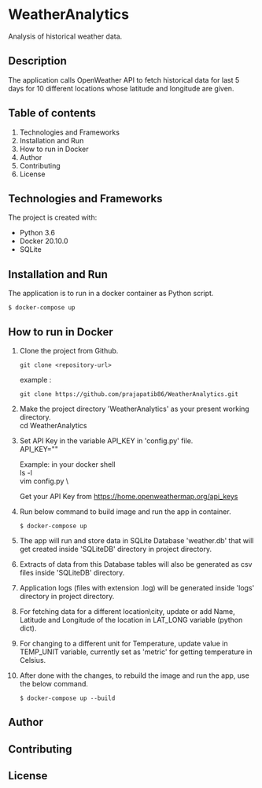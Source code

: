 # WeatherAnalytics

Analysis of historical weather data.

## Description

The application calls OpenWeather API to fetch historical data for last 5 days for 10 different locations whose latitude and longitude are given.

## Table of contents

1. Technologies and Frameworks
2. Installation and Run
3. How to run in Docker
4. Author
5. Contributing
6. License

## Technologies and Frameworks

The project is created with:
* Python 3.6
* Docker 20.10.0
* SQLite

## Installation and Run
 
The application is to run in a docker container as Python script.

```
$ docker-compose up
```

## How to run in Docker

1.  Clone the project from Github.
    ```
    git clone <repository-url>  
    ```
    example :  
    ```
    git clone https://github.com/prajapatib86/WeatherAnalytics.git
    
    ```

2.  Make the project directory 'WeatherAnalytics' as your present working directory.  \
    cd WeatherAnalytics

3.  Set API Key in the variable API_KEY in 'config.py' file. \
    API_KEY=""

    Example: in your docker shell \
    ls -l \
    vim config.py \
   
    Get your API Key from https://home.openweathermap.org/api_keys

4.  Run below command to build image and run the app in container.
    ```
    $ docker-compose up
    ```

5.  The app will run and store data in SQLite Database 'weather.db' that will get created inside 'SQLiteDB' directory in project directory.

6.  Extracts of data from this Database tables will also be generated as csv files inside 'SQLiteDB' directory.

7.  Application logs (files with extension .log) will be generated inside 'logs' directory in project directory.

8.  For fetching data for a different location\city, update or add Name, Latitude and Longitude of the location in LAT_LONG variable (python dict).

9.  For changing to a different unit for Temperature, update value in TEMP_UNIT variable, currently set as 'metric' for getting temperature in   Celsius.

10. After done with the changes, to rebuild the image and run the app, use the below command.
    ```
    $ docker-compose up --build
    ```

## Author 


## Contributing


## License

